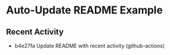 # Auto-Update README Example

## Recent Activity
<!-- BEGIN RECENT_ACTIVITY -->
* b4e27fa Update README with recent activity (github-actions)
<!-- END RECENT_ACTIVITY -->


